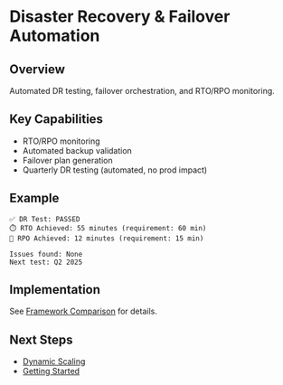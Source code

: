 # Disaster Recovery & Failover Automation

## Overview

Automated DR testing, failover orchestration, and RTO/RPO monitoring.

## Key Capabilities

- RTO/RPO monitoring
- Automated backup validation
- Failover plan generation
- Quarterly DR testing (automated, no prod impact)

## Example

```
✅ DR Test: PASSED
⏱️ RTO Achieved: 55 minutes (requirement: 60 min)
💾 RPO Achieved: 12 minutes (requirement: 15 min)

Issues found: None
Next test: Q2 2025
```

## Implementation

See [Framework Comparison](../guides/framework-comparison.md) for details.

## Next Steps

- [Dynamic Scaling](./dynamic-scaling.md)
- [Getting Started](../guides/getting-started.md)
